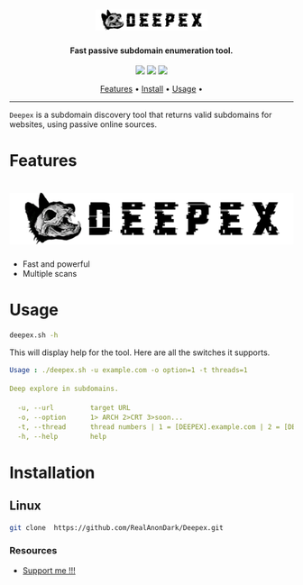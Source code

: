 <h1 align="center">
  <img src="files/Deepex.png" alt="subfinder" width="200px">
  <br>
</h1>

<h4 align="center">Fast passive subdomain enumeration tool.</h4>


<p align="center">
<a href="https://github.com/RealAnonDark/Deepex/releases"><img src="https://img.shields.io/github/release-date/RealAnonDark/Deepex"></a>
<a href="https://t.me/RealHashashin"><img src="https://img.shields.io/twitter/follow/RealHashashin.svg?logo=telegram"></a>
<a href="https://discord.gg/projectdiscovery"><img src="https://img.shields.io/discord/695645237418131507.svg?logo=telegram"></a>
</p>

<p align="center">
  <a href="#features">Features</a> •
  <a href="#installation">Install</a> •
  <a href="#usage">Usage</a> •
</p>

---


`Deepex` is a subdomain discovery tool that returns valid subdomains for websites, using passive online sources.
# Features

<h1 align="left">
  <img src="files/Deepex-2[1].png" alt="deepex" width="700px"></a>
  <br>
</h1>

- Fast and powerful 
- Multiple scans

# Usage

```sh
deepex.sh -h
```

This will display help for the tool. Here are all the switches it supports.

```yaml
Usage : ./deepex.sh -u example.com -o option=1 -t threads=1

Deep explore in subdomains.

  -u, --url         target URL
  -o, --option      1> ARCH 2>CRT 3>soon...
  -t, --thread      thread numbers | 1 = [DEEPEX].example.com | 2 = [DEEPEX].[DEEPEX].example.com
  -h, --help        help
```

# Installation

## Linux

```sh
git clone  https://github.com/RealAnonDark/Deepex.git
```

</td>
</tr>
</table>

### Resources

- [Support me !!!](https://t.me/RealHashashin)


